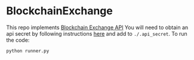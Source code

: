 # BlockchainExchange
This repo implements [Blockchain Exchange API](https://exchange.blockchain.com/api/#introduction)
You will need to obtain an api secret by following instructions [here](https://exchange.blockchain.com/api/#to-get-started) and add to `./.api_secret`. 
To run the code:
```
python runner.py
```
